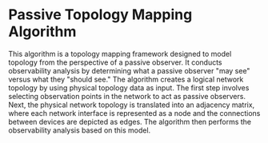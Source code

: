 # Passive Topology Mapping Algorithm
This algorithm is a topology mapping framework designed to model topology from the perspective of a passive observer. It conducts observability analysis by determining what a passive observer "may see" versus what they "should see." The algorithm creates a logical network topology by using physical topology data as input. The first step involves selecting observation points in the network to act as passive observers. Next, the physical network topology is translated into an adjacency matrix, where each network interface is represented as a node and the connections between devices are depicted as edges. The algorithm then performs the observability analysis based on this model.
